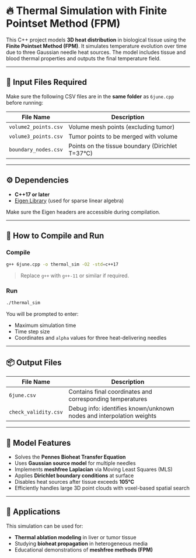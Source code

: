 # 🔥 Thermal Simulation with Finite Pointset Method (FPM)

This C++ project models **3D heat distribution** in biological tissue using the **Finite Pointset Method (FPM)**. It simulates temperature evolution over time due to three Gaussian needle heat sources. The model includes tissue and blood thermal properties and outputs the final temperature field.

---

## 📁 Input Files Required

Make sure the following CSV files are in the **same folder** as `6june.cpp` before running:

| File Name             | Description                            |
|----------------------|----------------------------------------|
| `volume2_points.csv` | Volume mesh points (excluding tumor)   |
| `volume3_points.csv` | Tumor points to be merged with volume  |
| `boundary_nodes.csv` | Points on the tissue boundary (Dirichlet T=37°C) |

---

## ⚙️ Dependencies

- **C++17 or later**
- [Eigen Library](https://eigen.tuxfamily.org/) (used for sparse linear algebra)

Make sure the Eigen headers are accessible during compilation.

---

## 🚀 How to Compile and Run

### Compile
```bash
g++ 6june.cpp -o thermal_sim -O2 -std=c++17
```

> Replace `g++` with `g++-11` or similar if required.

### Run
```bash
./thermal_sim
```

You will be prompted to enter:
- Maximum simulation time
- Time step size
- Coordinates and `alpha` values for three heat-delivering needles

---

## 📦 Output Files

| File Name         | Description                                             |
|------------------|---------------------------------------------------------|
| `6june.csv`       | Contains final coordinates and corresponding temperatures |
| `check_validity.csv` | Debug info: identifies known/unknown nodes and interpolation weights |

---

## 🧠 Model Features

- Solves the **Pennes Bioheat Transfer Equation**
- Uses **Gaussian source model** for multiple needles
- Implements **meshfree Laplacian** via Moving Least Squares (MLS)
- Applies **Dirichlet boundary conditions** at surface
- Disables heat sources after tissue exceeds **105°C**
- Efficiently handles large 3D point clouds with voxel-based spatial search

---

## 🧪 Applications

This simulation can be used for:

- **Thermal ablation modeling** in liver or tumor tissue
- Studying **bioheat propagation** in heterogeneous media
- Educational demonstrations of **meshfree methods (FPM)**
